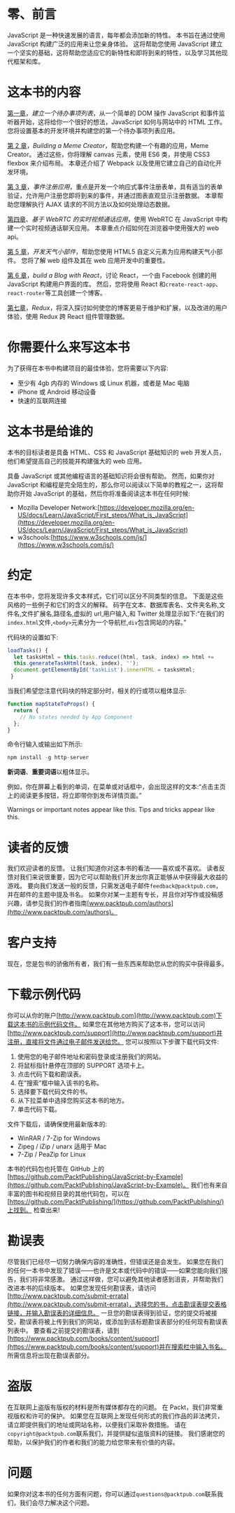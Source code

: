 # 零、前言

JavaScript 是一种快速发展的语言，每年都会添加新的特性。 本书旨在通过使用 JavaScript 构建广泛的应用来让您亲身体验。 这将帮助您使用 JavaScript 建立一个坚实的基础，这将帮助您适应它的新特性和即将到来的特性，以及学习其他现代框架和库。

# 这本书的内容

[第一章](1.html#KVCC0-f852807d0cb141b58fff8f992d32cbb7)，*建立一个待办事项列表*，从一个简单的 DOM 操作 JavaScript 和事件监听器开始，这将给你一个很好的想法，JavaScript 如何与网站中的 HTML 工作。 您将设置基本的开发环境并构建您的第一个待办事项列表应用。

[第 2 章](2.html#1BRPS0-f852807d0cb141b58fff8f992d32cbb7)，*Building a Meme Creator*，帮助您构建一个有趣的应用，Meme Creator。 通过这些，你将理解 canvas 元素，使用 ES6 类，并使用 CSS3 flexbox 来介绍布局。 本章还介绍了 Webpack 以及使用它建立自己的自动化开发环境。

[第 3 章](3.html#27GQ60-f852807d0cb141b58fff8f992d32cbb7)，*事件注册应用*，重点是开发一个响应式事件注册表单，具有适当的表单验证，允许用户注册您即将到来的事件，并通过图表直观显示注册数据。 本章帮助您理解执行 AJAX 请求的不同方法以及如何处理动态数据。

[第四章](4.html#2UD7M0-f852807d0cb141b58fff8f992d32cbb7)、*基于 WebRTC 的实时视频通话应用*，使用 WebRTC 在 JavaScript 中构建一个实时视频通话聊天应用。 本章重点介绍如何在浏览器中使用强大的 web api。

[第 5 章](5.html#3IE3G0-f852807d0cb141b58fff8f992d32cbb7)，*开发天气小部件*，帮助您使用 HTML5 自定义元素为应用构建天气小部件。 您将了解 web 组件及其在 web 应用开发中的重要性。

[第 6 章](6.html#45GEO0-f852807d0cb141b58fff8f992d32cbb7)，*build a Blog with React*，讨论 React，一个由 Facebook 创建的用 JavaScript 构建用户界面的库。 然后，您将使用 React 和`create-react-app`、`react-router`等工具创建一个博客。

[第七章](7.html#5410O0-f852807d0cb141b58fff8f992d32cbb7)，*Redux*，将深入探讨如何使您的博客更易于维护和扩展，以及改进的用户体验，使用 Redux 跨 React 组件管理数据。

# 你需要什么来写这本书

为了获得在本书中构建项目的最佳体验，您将需要以下内容:

*   至少有 4gb 内存的 Windows 或 Linux 机器，或者是 Mac 电脑
*   iPhone 或 Android 移动设备
*   快速的互联网连接

# 这本书是给谁的

本书的目标读者是具备 HTML、CSS 和 JavaScript 基础知识的 web 开发人员，他们希望提高自己的技能并构建强大的 web 应用。

具备 JavaScript 或其他编程语言的基础知识将会很有帮助。 然而，如果你对 JavaScript 和编程是完全陌生的，那么你可以阅读以下简单的教程之一，这将帮助你开始 JavaScript 的基础，然后你将准备阅读这本书在任何时候:

*   Mozilla Developer Network:[https://developer.mozilla.org/en-US/docs/Learn/JavaScript/First_steps/What_is_JavaScript](https://developer.mozilla.org/en-US/docs/Learn/JavaScript/First_steps/What_is_JavaScript)
*   w3schools:[https://www.w3schools.com/js/](https://www.w3schools.com/js/)

# 约定

在本书中，您将发现许多文本样式，它们可以区分不同类型的信息。 下面是这些风格的一些例子和它们的含义的解释。 码字在文本、数据库表名、文件夹名称,文件名,文件扩展名,路径名,虚拟的 url,用户输入,和 Twitter 处理显示如下:“在我们的`index.html`文件,`<body>`元素分为一个导航栏,`div`包含网站的内容。”

代码块的设置如下:

```js
loadTasks() {
  let tasksHtml = this.tasks.reduce((html, task, index) => html +=  
  this.generateTaskHtml(task, index), '');
  document.getElementById('taskList').innerHTML = tasksHtml;
 }
```

当我们希望您注意代码块的特定部分时，相关的行或项以粗体显示:

```js
function mapStateToProps() {
  return {
    // No states needed by App Component
  };
}
```

命令行输入或输出如下所示:

```js
npm install -g http-server
```

**新词语**、**重要词语**以粗体显示。

例如，你在屏幕上看到的单词，在菜单或对话框中，会出现这样的文本:“点击主页上的阅读更多按钮，将立即带你到发布详情页面。”

Warnings or important notes appear like this. Tips and tricks appear like this.

# 读者的反馈

我们欢迎读者的反馈。 让我们知道你对这本书的看法——喜欢或不喜欢。 读者反馈对我们来说很重要，因为它可以帮助我们开发出你真正能够从中获得最大收益的游戏。 要向我们发送一般的反馈，只需发送电子邮件`feedback@packtpub.com`，并在邮件的主题中提及书名。 如果你对某一主题有专长，并且你对写作或投稿感兴趣，请参见我们的作者指南[www.packtpub.com/authors](http://www.packtpub.com/authors)。

# 客户支持

现在，您是包书的骄傲所有者，我们有一些东西来帮助您从您的购买中获得最多。

# 下载示例代码

你可以从你的账户[http://www.packtpub.com](http://www.packtpub.com)下载这本书的示例代码文件。 如果您在其他地方购买了这本书，您可以访问[http://www.packtpub.com/support](http://www.packtpub.com/support)并注册，直接将文件通过电子邮件发送给您。 您可以按照以下步骤下载代码文件:

1.  使用您的电子邮件地址和密码登录或注册我们的网站。
2.  将鼠标指针悬停在顶部的 SUPPORT 选项卡上。
3.  点击代码下载和勘误表。
4.  在“搜索”框中输入该书的名称。
5.  选择要下载代码文件的书。
6.  从下拉菜单中选择您购买这本书的地方。
7.  单击代码下载。

文件下载后，请确保使用最新版本的:

*   WinRAR / 7-Zip for Windows
*   Zipeg / iZip / unarx 适用于 Mac
*   7-Zip / PeaZip for Linux

本书的代码包也托管在 GitHub 上的[https://github.com/PacktPublishing/JavaScript-by-Example](https://github.com/PacktPublishing/JavaScript-by-Example)。 我们也有来自丰富的图书和视频目录的其他代码包，可以在[https://github.com/PacktPublishing/](https://github.com/PacktPublishing/)上找到。 检查出来!

# 勘误表

尽管我们已经尽一切努力确保内容的准确性，但错误还是会发生。 如果您在我们的任何一本书中发现了错误——也许是文本或代码中的错误——如果您能向我们报告，我们将非常感激。 通过这样做，您可以避免其他读者感到沮丧，并帮助我们改进本书的后续版本。 如果您发现任何勘误表，请访问[http://www.packtpub.com/submit-errata](http://www.packtpub.com/submit-errata)，选择您的书，点击勘误表提交表格链接，并输入勘误表的详细信息。 一旦您的勘误表得到验证，您的提交将被接受，勘误表将被上传到我们的网站，或添加到该标题勘误表部分的任何现有勘误表列表中。 要查看之前提交的勘误表，请到[https://www.packtpub.com/books/content/support](https://www.packtpub.com/books/content/support)并在搜索栏中输入书名。 所需信息将出现在勘误表部分。

# 盗版

在互联网上盗版有版权的材料是所有媒体都存在的问题。 在 Packt，我们非常重视版权和许可的保护。 如果您在互联网上发现任何形式的我们作品的非法拷贝，请立即提供我们的地址或网站名称，以便我们采取补救措施。 请在`copyright@packtpub.com`联系我们，并提供疑似盗版资料的链接。 我们感谢您的帮助，以保护我们的作者和我们的能力给您带来有价值的内容。

# 问题

如果你对这本书的任何方面有问题，你可以通过`questions@packtpub.com`联系我们，我们会尽力解决这个问题。